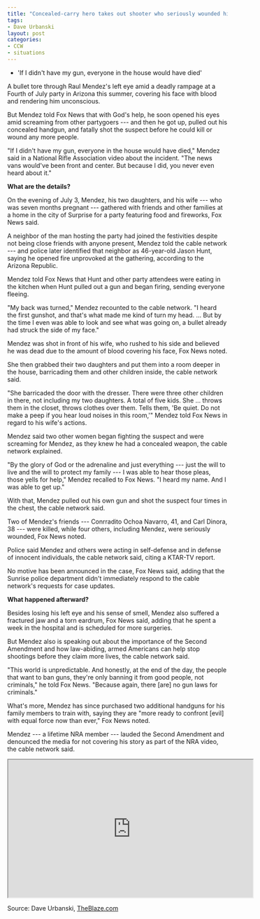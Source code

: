 ```yaml
---
title: "Concealed-carry hero takes out shooter who seriously wounded him, killed two at party"
tags:
- Dave Urbanski
layout: post
categories:
- CCW
- situations
---
```


- 'If I didn't have my gun, everyone in the house would have died'

A bullet tore through Raul Mendez's left eye amid a deadly rampage at a Fourth of July party in Arizona this summer, covering his face with blood and rendering him unconscious.

But Mendez told Fox News that with God's help, he soon opened his eyes amid screaming from other partygoers --- and then he got up, pulled out his concealed handgun, and fatally shot the suspect before he could kill or wound any more people.

"If I didn't have my gun, everyone in the house would have died," Mendez said in a National Rifle Association video about the incident. "The news vans would've been front and center. But because I did, you never even heard about it."

**What are the details?**

On the evening of July 3, Mendez, his two daughters, and his wife --- who was seven months pregnant --- gathered with friends and other families at a home in the city of Surprise for a party featuring food and fireworks, Fox News said.

A neighbor of the man hosting the party had joined the festivities despite not being close friends with anyone present, Mendez told the cable network --- and police later identified that neighbor as 46-year-old Jason Hunt, saying he opened fire unprovoked at the gathering, according to the Arizona Republic.

Mendez told Fox News that Hunt and other party attendees were eating in the kitchen when Hunt pulled out a gun and began firing, sending everyone fleeing.

"My back was turned," Mendez recounted to the cable network. "I heard the first gunshot, and that's what made me kind of turn my head. ... But by the time I even was able to look and see what was going on, a bullet already had struck the side of my face."

Mendez was shot in front of his wife, who rushed to his side and believed he was dead due to the amount of blood covering his face, Fox News noted.

She then grabbed their two daughters and put them into a room deeper in the house, barricading them and other children inside, the cable network said.

"She barricaded the door with the dresser. There were three other children in there, not including my two daughters. A total of five kids. She ... throws them in the closet, throws clothes over them. Tells them, 'Be quiet. Do not make a peep if you hear loud noises in this room,'" Mendez told Fox News in regard to his wife's actions.

Mendez said two other women began fighting the suspect and were screaming for Mendez, as they knew he had a concealed weapon, the cable network explained.

"By the glory of God or the adrenaline and just everything --- just the will to live and the will to protect my family --- I was able to hear those pleas, those yells for help," Mendez recalled to Fox News. "I heard my name. And I was able to get up."

With that, Mendez pulled out his own gun and shot the suspect four times in the chest, the cable network said.

Two of Mendez's friends --- Conrradito Ochoa Navarro, 41, and Carl Dinora, 38 --- were killed, while four others, including Mendez, were seriously wounded, Fox News noted.

Police said Mendez and others were acting in self-defense and in defense of innocent individuals, the cable network said, citing a KTAR-TV report.

No motive has been announced in the case, Fox News said, adding that the Sunrise police department didn't immediately respond to the cable network's requests for case updates.

**What happened afterward?**

Besides losing his left eye and his sense of smell, Mendez also suffered a fractured jaw and a torn eardrum, Fox News said, adding that he spent a week in the hospital and is scheduled for more surgeries.

But Mendez also is speaking out about the importance of the Second Amendment and how law-abiding, armed Americans can help stop shootings before they claim more lives, the cable network said.

"This world is unpredictable. And honestly, at the end of the day, the people that want to ban guns, they're only banning it from good people, not criminals," he told Fox News. "Because again, there \[are\] no gun laws for criminals."

What's more, Mendez has since purchased two additional handguns for his family members to train with, saying they are "more ready to confront \[evil\] with equal force now than ever," Fox News noted.

Mendez --- a lifetime NRA member --- lauded the Second Amendment and denounced the media for not covering his story as part of the NRA video, the cable network said.

<iframe width="560" height="315" src="https://www.youtube.com/embed/mA5M3BmtJZM" title="He Stopped a Mass Shooting But The Media Never Covered It --- Now We Know Why"></iframe>

Source: Dave Urbanski, [TheBlaze.com](https://www.theblaze.com/news/concealed-carry-hero-kills-shooter)
